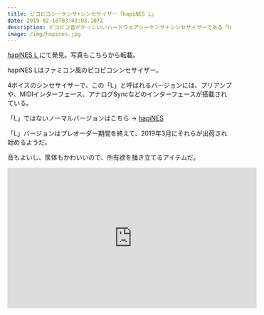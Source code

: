 ```yaml
---
title: ピコピコシーケンサ+シンセサイザー「hapiNES L」
date: 2019-02-16T03:43:03.107Z
description: ピコピコ音がかっこいいハードウェアシーケンサ＋シンセサイザーである「hapiNES L」を紹介します。
image: /img/hapines.jpg
---
```

[hapiNES L](https://twisted-electrons.com/product/hapines-l/)にて発見。写真もこちらから転載。

hapiNES Lはファミコン風のピコピコシンセサイザー。

4ボイスのシンセサイザーで、この「L」と呼ばれるバージョンには、プリアンプや、MIDIインターフェース、アナログSyncなどのインターフェースが搭載されている。

「L」ではないノーマルバージョンはこちら → [hapiNES](https://twisted-electrons.com/product/hapines-pre-order/)

「L」バージョンはプレオーダー期間を終えて、2019年3月にそれらが出荷され始めるようだ。

音もよいし、筐体もかわいいので、所有欲を掻き立てるアイテムだ。

<iframe width="560" height="315" src="https://www.youtube.com/embed/l-HquGC10Go" frameborder="0" allow="accelerometer; autoplay; encrypted-media; gyroscope; picture-in-picture" allowfullscreen></iframe>


